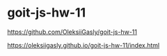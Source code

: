 # goit-js-hw-11

https://github.com/OleksiiGasly/goit-js-hw-11

https://oleksiigasly.github.io/goit-js-hw-11/index.html
